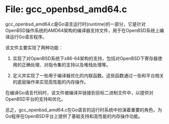 # File: gcc_openbsd_amd64.c

gcc_openbsd_amd64.c是Go语言运行时(runtime)的一部分，它是针对OpenBSD操作系统的AMD64架构的编译器支持文件，用于在OpenBSD系统上编译运行Go语言程序。

该文件主要实现了两种功能：

1. 实现了对OpenBSD系统下x86-64架构的支持，包括对OpenBSD下寄存器使用的正确处理、对指令集的支持以及堆栈处理等。

2. 定义并实现了一些用于编译器优化的内联函数。这些函数通过一些和平台相关的底层操作来实现高性能的内存操作。

在编译Go语言代码时，该文件被编译并链接到目标二进制文件中，以提供对OpenBSD平台的支持和优化。

总之，gcc_openbsd_amd64.c在Go语言的运行时系统中扮演着重要的角色，为Go程序在OpenBSD平台上提供了基础支持和高性能的内存操作功能。

